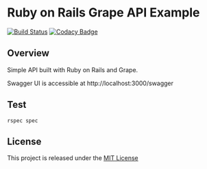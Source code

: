 # Ruby on Rails Grape API Example
[![Build Status](https://travis-ci.org/nmuzychuk/rails-grape-api-example.svg?branch=master)](https://travis-ci.org/nmuzychuk/rails-grape-api-example)
[![Codacy Badge](https://app.codacy.com/project/badge/Grade/6fd0143426494c3aa3a18a0831ed221f)](https://www.codacy.com/gh/nmuzychuk/rails-grape-api-example/dashboard)

## Overview
Simple API built with Ruby on Rails and Grape.

Swagger UI is accessible at http://localhost:3000/swagger

## Test
```
rspec spec
```

## License
This project is released under the [MIT License](LICENSE.txt)
